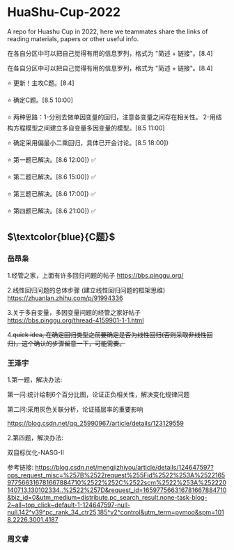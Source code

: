 # HuaShu-Cup-2022
A repo for Huashu Cup in 2022, here we teammates share the links of reading materials, papers or other useful info.

在各自分区中可以把自己觉得有用的信息罗列，格式为 "简述 + 链接"。[8.4]

在各自分区中可以把自己觉得有用的信息罗列，格式为 "简述 + 链接"。[8.4]

:star: 更新！主攻C题。[8.4]

:star: 确定C题。[8.5 10:00]

:star: 两种思路：1-分别去做单因变量的回归，注意各变量之间存在相关性。 2-用结构方程模型之间建立多自变量多因变量的模型。[8.5  11:00] 

:star: 确定采用偏最小二乘回归，具体已开会讨论。[8.5 18:00]} 

:star: 第一题已解决。[8.6  12:00]} :white_check_mark:

:star: 第二题已解决。[8.6  15:00]} :white_check_mark:

:star: 第三题已解决。[8.6  17:00]} :white_check_mark:

:star: 第四题已解决。[8.6  21:00]} :white_check_mark:


## $\textcolor{blue}{C题}$
### 岳昂枭
1.经管之家，上面有许多回归问题的帖子 https://bbs.pinggu.org/

2.线性回归问题的总体步骤 (建立线性回归问题的框架思维) https://zhuanlan.zhihu.com/p/91994336

3.关于多自变量，多因变量问题的经管之家好帖子 https://bbs.pinggu.org/thread-4159901-1-1.html

4.~~quick idea, 在确定回归类型之前要确定是否为线性回归(否则采取非线性回归)，这个确认的步骤留意一下，可能需要。~~



### 王泽宇
1.第一题，解决办法:

第一问:统计绘制6个百分比图，论证正负相关性，解决变化规律问题

第二问:采用灰色关联分析，论证插层率的重要影响

https://blog.csdn.net/qq_25990967/article/details/123129559

2.第四题，解决办法:

双目标优化-NASG-II

参考链接:
https://blog.csdn.net/mengjizhiyou/article/details/124647597?ops_request_misc=%257B%2522request%255Fid%2522%253A%2522165977566316781667884710%2522%252C%2522scm%2522%253A%252220140713.130102334..%2522%257D&request_id=165977566316781667884710&biz_id=0&utm_medium=distribute.pc_search_result.none-task-blog-2~all~top_click~default-1-124647597-null-null.142^v39^pc_rank_34_ctr25,185^v2^control&utm_term=pymoo&spm=1018.2226.3001.4187


### 周文睿
